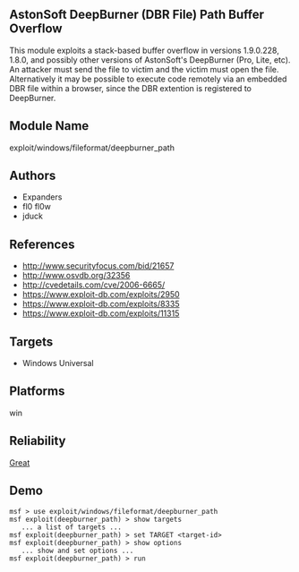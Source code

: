 ## AstonSoft DeepBurner (DBR File) Path Buffer Overflow

This module exploits a stack-based buffer overflow in 
versions 1.9.0.228, 1.8.0, and possibly other versions of 
AstonSoft's DeepBurner (Pro, Lite, etc). An attacker must 
send the file to victim and the victim must open the file. 
Alternatively it may be possible to execute code remotely 
via an embedded DBR file within a browser, since the DBR 
extention is registered to DeepBurner.


## Module Name
exploit/windows/fileformat/deepburner_path

## Authors
* Expanders
* fl0 fl0w
* jduck


## References
* http://www.securityfocus.com/bid/21657
* http://www.osvdb.org/32356
* http://cvedetails.com/cve/2006-6665/
* https://www.exploit-db.com/exploits/2950
* https://www.exploit-db.com/exploits/8335
* https://www.exploit-db.com/exploits/11315



## Targets
* Windows Universal


## Platforms
win

## Reliability
[Great](https://github.com/rapid7/metasploit-framework/wiki/Exploit-Ranking)

## Demo

```
msf > use exploit/windows/fileformat/deepburner_path
msf exploit(deepburner_path) > show targets
   ... a list of targets ...
msf exploit(deepburner_path) > set TARGET <target-id>
msf exploit(deepburner_path) > show options
   ... show and set options ...
msf exploit(deepburner_path) > run
```
    
    